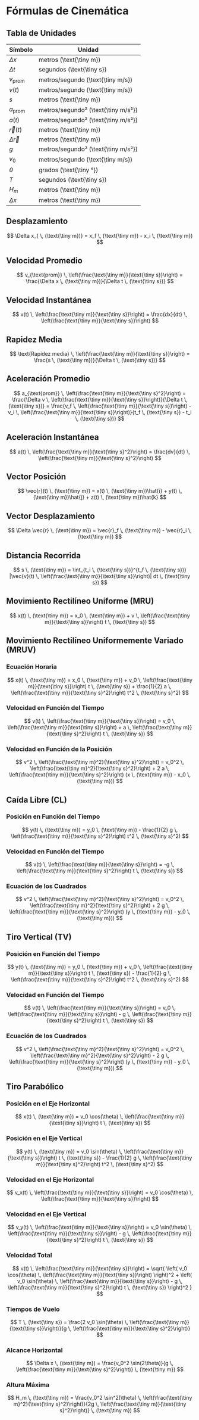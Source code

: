# Fórmulas de Cinemática

## Tabla de Unidades
| Símbolo | Unidad          |
|---------|-----------------|
| $\Delta x$ | metros (\text{\tiny m})    |
| $\Delta t$ | segundos (\text{\tiny s})  |
| $v_{\text{prom}}$ | metros/segundo (\text{\tiny m/s}) |
| $v(t)$ | metros/segundo (\text{\tiny m/s}) |
| $s$ | metros (\text{\tiny m}) |
| $a_{\text{prom}}$ | metros/segundo² (\text{\tiny m/s²}) |
| $a(t)$ | metros/segundo² (\text{\tiny m/s²}) |
| $\vec{r}(t)$ | metros (\text{\tiny m}) |
| $\Delta \vec{r}$ | metros (\text{\tiny m}) |
| $g$ | metros/segundo² (\text{\tiny m/s²}) |
| $v_0$ | metros/segundo (\text{\tiny m/s}) |
| $\theta$ | grados (\text{\tiny °}) |
| $T$ | segundos (\text{\tiny s}) |
| $H_m$ | metros (\text{\tiny m}) |
| $\Delta x$ | metros (\text{\tiny m}) |

## Desplazamiento
$$
\Delta x_{ \, (\text{\tiny m})} = x_f \, (\text{\tiny m}) - x_i \, (\text{\tiny m})
$$

## Velocidad Promedio
$$
v_{\text{prom}} \, \left(\frac{\text{\tiny m}}{\text{\tiny s}}\right) = \frac{\Delta x \, (\text{\tiny m})}{\Delta t \, (\text{\tiny s})}
$$

## Velocidad Instantánea
$$
v(t) \, \left(\frac{\text{\tiny m}}{\text{\tiny s}}\right) = \frac{dx}{dt} \, \left(\frac{\text{\tiny m}}{\text{\tiny s}}\right)
$$

## Rapidez Media
$$
\text{Rapidez media} \, \left(\frac{\text{\tiny m}}{\text{\tiny s}}\right) = \frac{s \, (\text{\tiny m})}{\Delta t \, (\text{\tiny s})}
$$

## Aceleración Promedio
$$
a_{\text{prom}} \, \left(\frac{\text{\tiny m}}{\text{\tiny s}^2}\right) = \frac{\Delta v \, \left(\frac{\text{\tiny m}}{\text{\tiny s}}\right)}{\Delta t \, (\text{\tiny s})} = \frac{v_f \, \left(\frac{\text{\tiny m}}{\text{\tiny s}}\right) - v_i \, \left(\frac{\text{\tiny m}}{\text{\tiny s}}\right)}{t_f \, (\text{\tiny s}) - t_i \, (\text{\tiny s})}
$$

## Aceleración Instantánea
$$
a(t) \, \left(\frac{\text{\tiny m}}{\text{\tiny s}^2}\right) = \frac{dv}{dt} \, \left(\frac{\text{\tiny m}}{\text{\tiny s}^2}\right)
$$

## Vector Posición
$$
\vec{r}(t) \, (\text{\tiny m}) = x(t) \, (\text{\tiny m})\hat{i} + y(t) \, (\text{\tiny m})\hat{j} + z(t) \, (\text{\tiny m})\hat{k}
$$

## Vector Desplazamiento
$$
\Delta \vec{r} \, (\text{\tiny m}) = \vec{r}_f \, (\text{\tiny m}) - \vec{r}_i \, (\text{\tiny m})
$$

## Distancia Recorrida
$$
s \, (\text{\tiny m}) = \int_{t_i \, (\text{\tiny s})}^{t_f \, (\text{\tiny s})} |\vec{v}(t) \, \left(\frac{\text{\tiny m}}{\text{\tiny s}}\right)| dt \, (\text{\tiny s})
$$

## Movimiento Rectilíneo Uniforme (MRU)
$$
x(t) \, (\text{\tiny m}) = x_0 \, (\text{\tiny m}) + v \, \left(\frac{\text{\tiny m}}{\text{\tiny s}}\right) t \, (\text{\tiny s})
$$

## Movimiento Rectilíneo Uniformemente Variado (MRUV)

### Ecuación Horaria
$$
x(t) \, (\text{\tiny m}) = x_0 \, (\text{\tiny m}) + v_0 \, \left(\frac{\text{\tiny m}}{\text{\tiny s}}\right) t \, (\text{\tiny s}) + \frac{1}{2} a \, \left(\frac{\text{\tiny m}}{\text{\tiny s}^2}\right) t^2 \, (\text{\tiny s}^2)
$$

### Velocidad en Función del Tiempo
$$
v(t) \, \left(\frac{\text{\tiny m}}{\text{\tiny s}}\right) = v_0 \, \left(\frac{\text{\tiny m}}{\text{\tiny s}}\right) + a \, \left(\frac{\text{\tiny m}}{\text{\tiny s}^2}\right) t \, (\text{\tiny s})
$$

### Velocidad en Función de la Posición
$$
v^2 \, \left(\frac{\text{\tiny m}^2}{\text{\tiny s}^2}\right) = v_0^2 \, \left(\frac{\text{\tiny m}^2}{\text{\tiny s}^2}\right) + 2 a \, \left(\frac{\text{\tiny m}}{\text{\tiny s}^2}\right) (x \, (\text{\tiny m}) - x_0 \, (\text{\tiny m}))
$$

## Caída Libre (CL)

### Posición en Función del Tiempo
$$
y(t) \, (\text{\tiny m}) = y_0 \, (\text{\tiny m}) - \frac{1}{2} g \, \left(\frac{\text{\tiny m}}{\text{\tiny s}^2}\right) t^2 \, (\text{\tiny s}^2)
$$

### Velocidad en Función del Tiempo
$$
v(t) \, \left(\frac{\text{\tiny m}}{\text{\tiny s}}\right) = -g \, \left(\frac{\text{\tiny m}}{\text{\tiny s}^2}\right) t \, (\text{\tiny s})
$$

### Ecuación de los Cuadrados
$$
v^2 \, \left(\frac{\text{\tiny m}^2}{\text{\tiny s}^2}\right) = v_0^2 \, \left(\frac{\text{\tiny m}^2}{\text{\tiny s}^2}\right) + 2 g \, \left(\frac{\text{\tiny m}}{\text{\tiny s}^2}\right) (y \, (\text{\tiny m}) - y_0 \, (\text{\tiny m}))
$$

## Tiro Vertical (TV)

### Posición en Función del Tiempo
$$
y(t) \, (\text{\tiny m}) = y_0 \, (\text{\tiny m}) + v_0 \, \left(\frac{\text{\tiny m}}{\text{\tiny s}}\right) t \, (\text{\tiny s}) - \frac{1}{2} g \, \left(\frac{\text{\tiny m}}{\text{\tiny s}^2}\right) t^2 \, (\text{\tiny s}^2)
$$

### Velocidad en Función del Tiempo
$$
v(t) \, \left(\frac{\text{\tiny m}}{\text{\tiny s}}\right) = v_0 \, \left(\frac{\text{\tiny m}}{\text{\tiny s}}\right) - g \, \left(\frac{\text{\tiny m}}{\text{\tiny s}^2}\right) t \, (\text{\tiny s})
$$

### Ecuación de los Cuadrados
$$
v^2 \, \left(\frac{\text{\tiny m}^2}{\text{\tiny s}^2}\right) = v_0^2 \, \left(\frac{\text{\tiny m}^2}{\text{\tiny s}^2}\right) - 2 g \, \left(\frac{\text{\tiny m}}{\text{\tiny s}^2}\right) (y \, (\text{\tiny m}) - y_0 \, (\text{\tiny m}))
$$

## Tiro Parabólico

### Posición en el Eje Horizontal
$$
x(t) \, (\text{\tiny m}) = v_0 \cos(\theta) \, \left(\frac{\text{\tiny m}}{\text{\tiny s}}\right) t \, (\text{\tiny s})
$$

### Posición en el Eje Vertical
$$
y(t) \, (\text{\tiny m}) = v_0 \sin(\theta) \, \left(\frac{\text{\tiny m}}{\text{\tiny s}}\right) t \, (\text{\tiny s}) - \frac{1}{2} g \, \left(\frac{\text{\tiny m}}{\text{\tiny s}^2}\right) t^2 \, (\text{\tiny s}^2)
$$

### Velocidad en el Eje Horizontal
$$
v_x(t) \, \left(\frac{\text{\tiny m}}{\text{\tiny s}}\right) = v_0 \cos(\theta) \, \left(\frac{\text{\tiny m}}{\text{\tiny s}}\right)
$$

### Velocidad en el Eje Vertical
$$
v_y(t) \, \left(\frac{\text{\tiny m}}{\text{\tiny s}}\right) = v_0 \sin(\theta) \, \left(\frac{\text{\tiny m}}{\text{\tiny s}}\right) - g \, \left(\frac{\text{\tiny m}}{\text{\tiny s}^2}\right) t \, (\text{\tiny s})
$$

### Velocidad Total
$$
v(t) \, \left(\frac{\text{\tiny m}}{\text{\tiny s}}\right) = \sqrt{ \left( v_0 \cos(\theta) \, \left(\frac{\text{\tiny m}}{\text{\tiny s}}\right) \right)^2 + \left( v_0 \sin(\theta) \, \left(\frac{\text{\tiny m}}{\text{\tiny s}}\right) - g \, \left(\frac{\text{\tiny m}}{\text{\tiny s}^2}\right) t \, (\text{\tiny s}) \right)^2 }
$$

### Tiempos de Vuelo
$$
T \, (\text{\tiny s}) = \frac{2 v_0 \sin(\theta) \, \left(\frac{\text{\tiny m}}{\text{\tiny s}}\right)}{g \, \left(\frac{\text{\tiny m}}{\text{\tiny s}^2}\right)}
$$

### Alcance Horizontal
$$
\Delta x \, (\text{\tiny m}) = \frac{v_0^2 \sin(2\theta)}{g \, \left(\frac{\text{\tiny m}}{\text{\tiny s}^2}\right)} \, (\text{\tiny m})
$$

### Altura Máxima
$$
H_m \, (\text{\tiny m}) = \frac{v_0^2 \sin^2(\theta) \, \left(\frac{\text{\tiny m}^2}{\text{\tiny s}^2}\right)}{2g \, \left(\frac{\text{\tiny m}}{\text{\tiny s}^2}\right)} \, (\text{\tiny m})
$$


